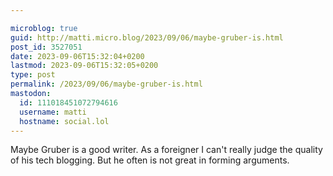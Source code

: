 ```yaml
---

microblog: true
guid: http://matti.micro.blog/2023/09/06/maybe-gruber-is.html
post_id: 3527051
date: 2023-09-06T15:32:04+0200
lastmod: 2023-09-06T15:32:05+0200
type: post
permalink: /2023/09/06/maybe-gruber-is.html
mastodon:
  id: 111018451072794616
  username: matti
  hostname: social.lol
---
```

Maybe Gruber is a good writer. As a foreigner I can't really judge the quality of his tech blogging. But he often is not great in forming arguments.
